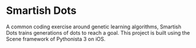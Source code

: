 # Smartish Dots

A common coding exercise around genetic learning algorithms, Smartish Dots trains generations of dots to reach a goal. This project is built using the Scene framework of Pythonista 3 on iOS.